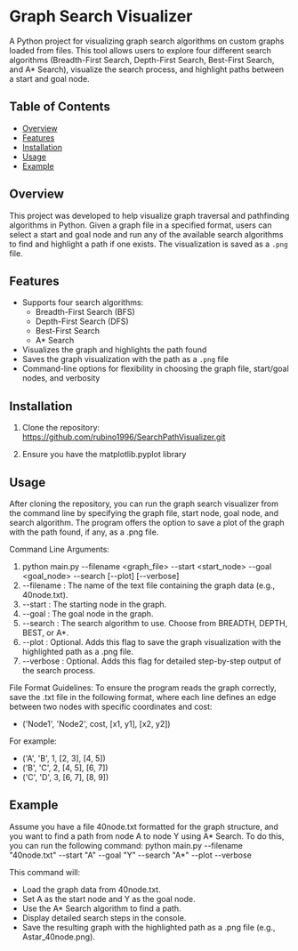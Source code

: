 # Graph Search Visualizer

A Python project for visualizing graph search algorithms on custom graphs loaded from files. This tool allows users to explore four different search algorithms (Breadth-First Search, Depth-First Search, Best-First Search, and A* Search), visualize the search process, and highlight paths between a start and goal node.

## Table of Contents
- [Overview](#overview)
- [Features](#features)
- [Installation](#installation)
- [Usage](#usage)
- [Example](#example)


## Overview
This project was developed to help visualize graph traversal and pathfinding algorithms in Python. Given a graph file in a specified format, users can select a start and goal node and run any of the available search algorithms to find and highlight a path if one exists. The visualization is saved as a `.png` file.

## Features
- Supports four search algorithms:
  - Breadth-First Search (BFS)
  - Depth-First Search (DFS)
  - Best-First Search
  - A* Search
- Visualizes the graph and highlights the path found
- Saves the graph visualization with the path as a `.png` file
- Command-line options for flexibility in choosing the graph file, start/goal nodes, and verbosity

## Installation
1. Clone the repository:
https://github.com/rubino1996/SearchPathVisualizer.git

2. Ensure you have the matplotlib.pyplot library

## Usage
After cloning the repository, you can run the graph search visualizer from the command line by specifying the graph file, start node, goal node, and search algorithm. The program offers the option to save a plot of the graph with the path found, if any, as a .png file.

Command Line Arguments:
1. python main.py --filename <graph_file> --start <start_node> --goal <goal_node> --search <algorithm> [--plot] [--verbose]
2. --filename : The name of the text file containing the graph data (e.g., 40node.txt). 
3. --start : The starting node in the graph.
4. --goal : The goal node in the graph.
5. --search : The search algorithm to use. Choose from BREADTH, DEPTH, BEST, or A*.
6. --plot : Optional. Adds this flag to save the graph visualization with the highlighted path as a .png file.
7. --verbose : Optional. Adds this flag for detailed step-by-step output of the search process.

File Format Guidelines:
To ensure the program reads the graph correctly, save the .txt file in the following format, where each line defines an edge between two nodes with specific coordinates and cost:

- ('Node1', 'Node2', cost, [x1, y1], [x2, y2])

For example:
- ('A', 'B', 1, [2, 3], [4, 5])
- ('B', 'C', 2, [4, 5], [6, 7])
- ('C', 'D', 3, [6, 7], [8, 9])

## Example
Assume you have a file 40node.txt formatted for the graph structure, and you want to find a path from node A to node Y using A* Search. To do this, you can run the following command:
python main.py --filename "40node.txt" --start "A" --goal "Y" --search "A*" --plot --verbose

This command will:
- Load the graph data from 40node.txt.
- Set A as the start node and Y as the goal node.
- Use the A* Search algorithm to find a path.
- Display detailed search steps in the console.
- Save the resulting graph with the highlighted path as a .png file (e.g., Astar_40node.png).
